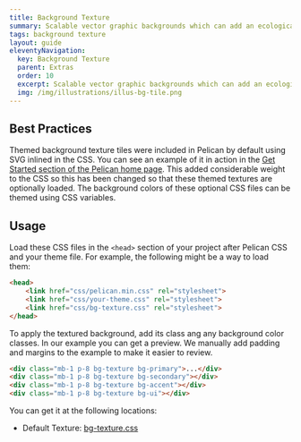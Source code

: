 ```yaml
---
title: Background Texture
summary: Scalable vector graphic backgrounds which can add an ecological flavor to projects which use Pelican.
tags: background texture
layout: guide
eleventyNavigation:
  key: Background Texture
  parent: Extras
  order: 10
  excerpt: Scalable vector graphic backgrounds which can add an ecological flavor to projects which use Pelican.
  img: /img/illustrations/illus-bg-tile.png
---
```


## Best Practices

Themed background texture tiles were included in Pelican by default using SVG inlined in the CSS. You can see an example of it in action in the [Get Started section of the Pelican home page](/). This added considerable weight to the CSS so this has been changed so that these themed textures are optionally loaded. The background colors of these optional CSS files can be themed using CSS variables.

## Usage

Load these CSS files in the `<head>` section of your project after Pelican CSS and your theme file. For example, the following might be a way to load them:

```html
<head>
    <link href="css/pelican.min.css" rel="stylesheet">
    <link href="css/your-theme.css" rel="stylesheet">
    <link href="css/bg-texture.css" rel="stylesheet">
</head>
```

To apply the textured background, add its class ang any background color classes. In our example you can get a preview. We manually add padding and margins to the example to make it easier to review.

```html
<div class="mb-1 p-8 bg-texture bg-primary">...</div>
<div class="mb-1 p-8 bg-texture bg-secondary"></div>
<div class="mb-1 p-8 bg-texture bg-accent"></div>
<div class="mb-1 p-8 bg-texture bg-ui"></div>
```

<div class="mb-1 p-8 bg-texture bg-primary"></div>
<div class="mb-1 p-8 bg-texture bg-secondary"></div>
<div class="mb-1 p-8 bg-texture bg-accent"></div>
<div class="mb-1 p-8 bg-texture bg-ui"></div>

You can get it at the following locations:

- Default Texture: [bg-texture.css](/css/bg-texture.css)
